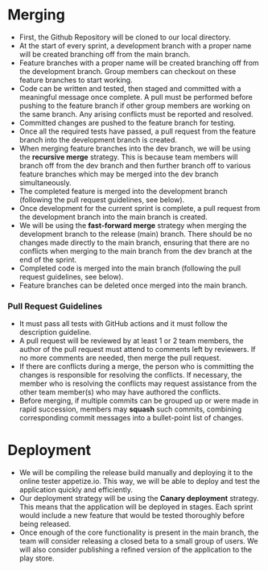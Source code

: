 # Merging
- First, the Github Repository will be cloned to our local directory.
- At the start of every sprint, a development branch with a proper name will be created branching off from the main branch.
- Feature branches with a proper name will be created branching off from the development branch. Group members can checkout on these feature branches to start working.
- Code can be written and tested, then staged and committed with a meaningful message once complete. A pull must be performed before pushing to the feature branch if other group members are working on the same branch. Any arising conflicts must be reported and resolved.
- Committed changes are pushed to the feature branch for testing.
- Once all the required tests have passed, a pull request from the feature branch into the development branch is created. 
- When merging feature branches into the dev branch, we will be using the **recursive merge** strategy. This is because team members will branch off from the dev branch and then further branch off to various feature branches which may be merged into the dev branch simultaneously.
- The completed feature is merged into the development branch (following the pull request guidelines, see below).
- Once development for the current sprint is complete, a pull request from the development branch into the main branch is created.
- We will be using the **fast-forward merge** strategy when merging the development branch to the release (main) branch. There should be no changes made directly to the main branch, ensuring that there are no conflicts when merging to the main branch from the dev branch at the end of the sprint.
- Completed code is merged into the main branch (following the pull request guidelines, see below).
- Feature branches can be deleted once merged into the main branch.

### Pull Request Guidelines
- It must pass all tests with GitHub actions and it must follow the description guideline. 
- A pull request will be reviewed by at least 1 or 2 team members, the author of the pull request must attend to comments left by reviewers. If no more comments are needed, then merge the pull request. 
- If there are conflicts during a merge, the person who is committing the changes is responsible for resolving the conflicts. If necessary, the member who is resolving the conflicts may request assistance from the other team member(s) who may have authored the conflicts.
- Before merging, if multiple commits can be grouped up or were made in rapid succession, members may **squash** such commits, combining corresponding commit messages into a bullet-point list of changes.

# Deployment
- We will be compiling the release build manually and deploying it to the online tester appetize.io. This way, we will be able to deploy and test the application quickly and efficiently.
- Our deployment strategy will be using the **Canary deployment** strategy. This means that the application will be deployed in stages. Each sprint would include a new feature that would be tested thoroughly before being released. 
- Once enough of the core functionality is present in the main branch, the team will consider releasing a closed beta to a small group of users. We will also consider publishing a refined version of the application to the play store.
